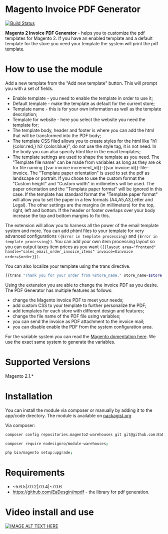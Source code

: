 # Magento Invoice PDF Generator

[![Build Status](https://travis-ci.org/EaDesgin/magento2-pdf-generator2.svg?branch=master)](https://travis-ci.org/EaDesgin/magento2-pdf-generator2)

**Magento 2 Invoice PDF Generator** -  helps you to customize the pdf templates for Magento 2. 
If you have an enabled template and a default template for the store you need your template the system will print the pdf template. 

# How to use the module 
Add a new template from the "Add new template" button. This will prompt you with a set of fields. 

* Enable template - you need to enable the template in order to use it;
* Default template - make the template as default for the current store;
* Template name - this is for your own information as well as the template description;
* Template for website - here you select the website you need the template for;
* The template body, header and footer is where you can add the html that will be transformed into the PDF body;
* The template CSS filed allows you to create styles for the html like "h1 {color:red;} h2 {color:blue}", do not use the style tag, it is not need. In the body you can also specify html like in the email templates;
* The template settings are used to shape the template as you need. The "Template file name" can be made from variables as long as they are ok for file naming {{var invoice.increment_id}}-{{var invoice.id}}-file-invoice. The "Template paper orientation" is used to set the pdf as landscape or portrait.  If you chose to use the custom format the "Custom height" and "Custom width" in millimeters will be used. The paper orientation and the "Template paper format" will be ignored in this case. If the template has standard format the "Template paper format" will allow you to set the paper in a few formats (A4,A5,A3,Letter and Legal). The other settings are the margins (in millimeters) for the top, right, left and bottom. If the header or footer overlaps over your body increase the top and bottom margins to fix this. 

The extension will allow you to harness all the power of the email template system and more. You can add phtml files to your template for very advanced configurations `({Error in template processing}` and `{Error in template processing})`.  You can add your own item processing layout so you can output taxes item prices as you want `({{layout area="frontend" handle="sales_email_order_invoice_items" invoice=$invoice order=$order}})`.

You can also localize your template using the trans directive. 
``` php
{{trans "Thank you for your order from %store_name." store_name=$store.getFrontendName()}}{{trans "Once your package ships we will send you a tracking number."}}
```

Using the extension you are able to change the invoice PDF as you desire. The PDF Generator has multiple features as follows:

* change the Magento invoice PDF to meet your needs;
* add custom CSS to your template to further personalize the PDF;
* add templates for each store with different design and features;
* change the file name of the PDF file using variables;
* you can send the invoice as PDF attachment to the invoice mail;
* you can disable enable the PDF from the system configuration area.

For the variable system you can read the [Magento domentation here](http://devdocs.magento.com/guides/v2.0/frontend-dev-guide/templates/template-email.html). 
We use the exact same system to generate the variables.

# Supported Versions

Magento 2.1.*

# Installation

You can install the module via composer or manually by adding it to the app/code directory. The module is available on [packagist.org](https://packagist.org/packages/eadesignro/module-pdfgenerator)

Via composer:

``` bash
composer config repositories.magento2-warehouses git git@github.com:EaDesgin/magento2-pdf-generator2.git;
```

``` bash
composer require eadesignro/module-warehouses;
```

``` bash 
php bin/magento setup:upgrade;
```

# Requirements

* ~5.6.5|7.0.2|7.0.4|~7.0.6
* https://github.com/EaDesgin/mpdf - the library for pdf generation.

# Video install and use

[![IMAGE ALT TEXT HERE](https://img.youtube.com/vi/-O4qhzL9_SM/0.jpg)](https://www.youtube.com/watch?v=-O4qhzL9_SM)

